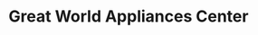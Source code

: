 ---
title: "Great World Appliances Center"
url: /manila/great-world-appliances-center/
shop: Elektronik
---